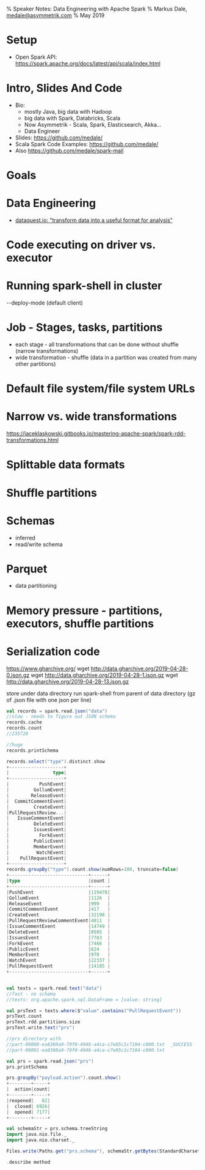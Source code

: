 % Speaker Notes: Data Engineering with Apache Spark
% Markus Dale, medale@asymmetrik.com
% May 2019

# Setup
* Open Spark API: https://spark.apache.org/docs/latest/api/scala/index.html

# Intro, Slides And Code
* Bio:
     * mostly Java, big data with Hadoop
     * big data with Spark, Databricks, Scala
     * Now Asymmetrik - Scala, Spark, Elasticsearch, Akka...
     * Data Engineer
* Slides: https://github.com/medale/
* Scala Spark Code Examples: https://github.com/medale/
* Also https://github.com/medale/spark-mail

# Goals

# Data Engineering

* [dataquest.io: "transform data into a useful format for analysis"](https://www.dataquest.io/blog/what-is-a-data-engineer/)

# Code executing on driver vs. executor

# Running spark-shell in cluster

--deploy-mode (default client)

# Job - Stages, tasks, partitions
* each stage - all transformations that can be done without shuffle (narrow transformations)
* wide transformation - shuffle (data in a partition was created from many other partitions)

# Default file system/file system URLs

# Narrow vs. wide transformations
https://jaceklaskowski.gitbooks.io/mastering-apache-spark/spark-rdd-transformations.html

# Splittable data formats

# Shuffle partitions

# Schemas 
* inferred 
* read/write schema

# Parquet
* data partitioning

# Memory pressure - partitions, executors, shuffle partitions

# Serialization code

https://www.gharchive.org/
wget http://data.gharchive.org/2019-04-28-0.json.gz
wget http://data.gharchive.org/2019-04-28-1.json.gz
wget http://data.gharchive.org/2019-04-28-13.json.gz

store under data directory
run spark-shell from parent of data directory
(gz of .json file with one json per line)

```scala
val records = spark.read.json("data")
//slow - needs to figure out JSON schema
records.cache
records.count
//235728

//huge
records.printSchema

records.select("type").distinct.show
+--------------------+                                                          
|                type|
+--------------------+
|           PushEvent|
|         GollumEvent|
|        ReleaseEvent|
|  CommitCommentEvent|
|         CreateEvent|
|PullRequestReview...|
|   IssueCommentEvent|
|         DeleteEvent|
|         IssuesEvent|
|           ForkEvent|
|         PublicEvent|
|         MemberEvent|
|          WatchEvent|
|    PullRequestEvent|
+--------------------+
records.groupBy("type").count.show(numRows=100, truncate=false)
+-----------------------------+------+                                          
|type                         |count |
+-----------------------------+------+
|PushEvent                    |119478|
|GollumEvent                  |1126  |
|ReleaseEvent                 |999   |
|CommitCommentEvent           |417   |
|CreateEvent                  |32198 |
|PullRequestReviewCommentEvent|4811  |
|IssueCommentEvent            |14749 |
|DeleteEvent                  |8585  |
|IssuesEvent                  |7783  |
|ForkEvent                    |7466  |
|PublicEvent                  |624   |
|MemberEvent                  |970   |
|WatchEvent                   |22337 |
|PullRequestEvent             |14185 |
+-----------------------------+------+


val texts = spark.read.text("data")
//fast - no schema
//texts: org.apache.spark.sql.DataFrame = [value: string]

val prsText = texts.where($"value".contains("PullRequestEvent"))
prsText.count
prsText.rdd.partitions.size
prsText.write.text("prs")

//prs directory with
//part-00000-ea8360a9-79f0-494b-a4ca-c7e05c1c7104-c000.txt  _SUCCESS
//part-00001-ea8360a9-79f0-494b-a4ca-c7e05c1c7104-c000.txt

val prs = spark.read.json("prs")
prs.printSchema

prs.groupBy("payload.action").count.show()
+--------+-----+                                                                
|  action|count|
+--------+-----+
|reopened|   82|
|  closed| 6926|
|  opened| 7177|
+--------+-----+

val schemaStr = prs.schema.treeString
import java.nio.file._
import java.nio.charset._

Files.write(Paths.get("prs.schema"), schemaStr.getBytes(StandardCharsets.UTF_8))

.describe method
```
